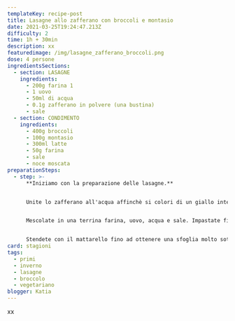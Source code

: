```yaml
---
templateKey: recipe-post
title: Lasagne allo zafferano con broccoli e montasio
date: 2021-03-25T19:24:47.213Z
difficulty: 2
time: 1h + 30min
description: xx
featuredimage: /img/lasagne_zafferano_broccoli.png
dose: 4 persone
ingredientsSections:
  - section: LASAGNE
    ingredients:
      - 200g farina 1
      - 1 uovo
      - 50ml di acqua
      - 0.1g zafferano in polvere (una bustina)
      - sale
  - section: CONDIMENTO
    ingredients:
      - 400g broccoli
      - 100g montasio
      - 300ml latte
      - 50g farina
      - sale
      - noce moscata
preparationSteps:
  - step: >-
      **Iniziamo con la preparazione delle lasagne.**


      Unite lo zafferano all'acqua affinchè si colori di un giallo intenso.


      Mescolate in una terrina farina, uovo, acqua e sale. Impastate fino ad ottenere un panetto compatto e morbido.


      Stendete con il mattarello fino ad ottenere una sfoglia molto sottile e ricavate delle lasagne. Alternativamente, usate la macchina per la pasta fresca e create le vostre lasagne.
card: stagioni
tags:
  - primi
  - inverno
  - lasagne
  - broccolo
  - vegetariano
blogger: Katia
---
```

xx